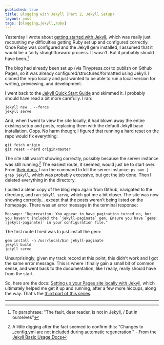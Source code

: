 ```yaml
---
published: true
title: Blogging with Jekyll (Part 2, Jekyll Setup)
layout: post
tags: [blogging,jekyll,ruby]
---
```

Yesterday I wrote about [getting started with Jekyll](/2016/02/23/getting-started-with-jekyll-part-1.html), which was really just recounting my difficulties getting Ruby set up and configured correctly. Once Ruby was configured and the Jekyll gem installed, I assumed that it would be a fairly straightforward process. It wasn't. But it probably should have been.<!--more-->[^1]

The blog had already been set up (via Tinypress.co) to publish on Github Pages, so it was already configured/structured/formatted using Jekyll. I cloned the repo locally and just wanted to be able to run a local version for writing, previewing, and development.

I went back to the [Jekyll Quick Start Guide](http://jekyllrb.com/docs/quickstart/) and skimmed it. I probably should have read a bit more carefully. I ran:

	jekyll new . --force
	jekyll serve

And, when I went to view the site locally, it had blown away the entire existing setup and posts, replacing them with the default Jekyll base installation. Oops. No harm though; I figured that running a hard reset on the repo would fix everything:

	git fetch origin
	git reset --hard origin/master

The site still wasn't showing correctly, possibly because the server instance was still running.[^2] The easiest route, it seemed, would just be to start over. From [their docs](http://jekyllrb.com/docs/usage/), I ran the command to kill the server instance: `ps aux | grep jekyll`, which was probably excessive, but got the job done. Then I deleted everything in the directory.

I pulled a clean copy of the blog repo again from Github, navigated to the directory, and ran `jekyll serve`, which got me a bit closer. The site was now showing correctly... except that the posts weren't being listed on the homepage. There was an error message in the terminal response:

	Message: "Deprecation: You appear to have pagination turned on, but you haven't included the `jekyll-paginate` gem. Ensure you have `gems: [jekyll-paginate]` in your configuration file."

The first route I tried was to just install the gem:

	gem install -n /usr/local/bin jekyll-paginate
	jekyll build
	jekyll serve

Unsurprisingly, given my track record at this point, this didn't work and I got the same error message. This is where I finally gain a small bit of common sense, and went back to the documentation, like I really, really should have from the start.

So, here are the docs: [Setting up your Pages site locally with Jekyll](https://help.github.com/articles/setting-up-your-pages-site-locally-with-jekyll/), which ultimately helped me get it up and running, after a few more hiccups, along the way. That's the [third part of this series](/2016/02/24/getting-started-with-jekyll-part-3.html).
<hr>

[^1]: To paraphrase: "The fault, dear reader, is not in Jekyll, / But in ourselves"

[^2]: A little digging after the fact seemed to confirm this: "Changes to _config.yml are not included during automatic regeneration." - From the [Jekyll Basic Usage Docs](http://jekyllrb.com/docs/usage/)


